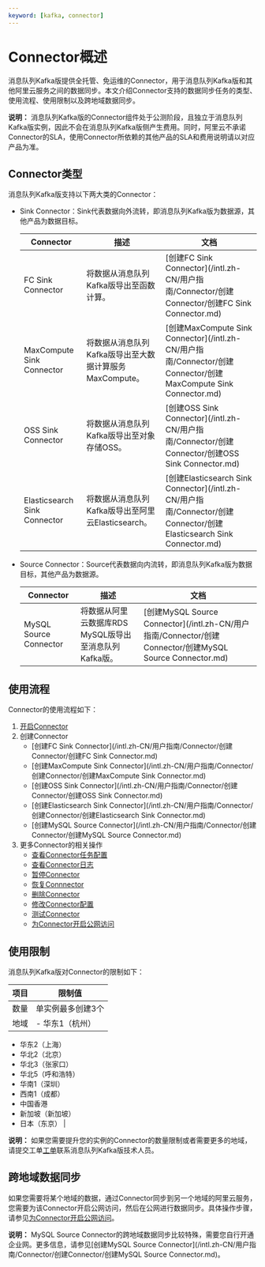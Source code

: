 ```yaml
---
keyword: [kafka, connector]
---
```


# Connector概述

消息队列Kafka版提供全托管、免运维的Connector，用于消息队列Kafka版和其他阿里云服务之间的数据同步。本文介绍Connector支持的数据同步任务的类型、使用流程、使用限制以及跨地域数据同步。

**说明：** 消息队列Kafka版的Connector组件处于公测阶段，且独立于消息队列Kafka版实例，因此不会在消息队列Kafka版侧产生费用。同时，阿里云不承诺Connector的SLA，使用Connector所依赖的其他产品的SLA和费用说明请以对应产品为准。

## Connector类型

消息队列Kafka版支持以下两大类的Connector：

-   Sink Connector：Sink代表数据向外流转，即消息队列Kafka版为数据源，其他产品为数据目标。

    |Connector|描述|文档|
    |---------|--|--|
    |FC Sink Connector|将数据从消息队列Kafka版导出至函数计算。|[创建FC Sink Connector](/intl.zh-CN/用户指南/Connector/创建Connector/创建FC Sink Connector.md)|
    |MaxCompute Sink Connector|将数据从消息队列Kafka版导出至大数据计算服务MaxCompute。|[创建MaxCompute Sink Connector](/intl.zh-CN/用户指南/Connector/创建Connector/创建MaxCompute Sink Connector.md)|
    |OSS Sink Connector|将数据从消息队列Kafka版导出至对象存储OSS。|[创建OSS Sink Connector](/intl.zh-CN/用户指南/Connector/创建Connector/创建OSS Sink Connector.md)|
    |Elasticsearch Sink Connector|将数据从消息队列Kafka版导出至阿里云Elasticsearch。|[创建Elasticsearch Sink Connector](/intl.zh-CN/用户指南/Connector/创建Connector/创建Elasticsearch Sink Connector.md)|

-   Source Connector：Source代表数据向内流转，即消息队列Kafka版为数据目标，其他产品为数据源。

    |Connector|描述|文档|
    |---------|--|--|
    |MySQL Source Connector|将数据从阿里云数据库RDS MySQL版导出至消息队列Kafka版。|[创建MySQL Source Connector](/intl.zh-CN/用户指南/Connector/创建Connector/创建MySQL Source Connector.md)|


## 使用流程

Connector的使用流程如下：

1.  [开启Connector](/intl.zh-CN/用户指南/Connector/开启Connector.md)
2.  创建Connector
    -   [创建FC Sink Connector](/intl.zh-CN/用户指南/Connector/创建Connector/创建FC Sink Connector.md)
    -   [创建MaxCompute Sink Connector](/intl.zh-CN/用户指南/Connector/创建Connector/创建MaxCompute Sink Connector.md)
    -   [创建OSS Sink Connector](/intl.zh-CN/用户指南/Connector/创建Connector/创建OSS Sink Connector.md)
    -   [创建Elasticsearch Sink Connector](/intl.zh-CN/用户指南/Connector/创建Connector/创建Elasticsearch Sink Connector.md)
    -   [创建MySQL Source Connector](/intl.zh-CN/用户指南/Connector/创建Connector/创建MySQL Source Connector.md)
3.  更多Connector的相关操作
    -   [查看Connector任务配置](/intl.zh-CN/用户指南/Connector/查看Connector任务配置.md)
    -   [查看Connector日志](/intl.zh-CN/用户指南/Connector/查看Connector日志.md)
    -   [暂停Connector](/intl.zh-CN/用户指南/Connector/暂停Connector.md)
    -   [恢复Connnector](/intl.zh-CN/用户指南/Connector/恢复Connnector.md)
    -   [删除Connector](/intl.zh-CN/用户指南/Connector/删除Connector.md)
    -   [修改Connector配置](/intl.zh-CN/用户指南/Connector/修改Connector配置.md)
    -   [测试Connector](/intl.zh-CN/用户指南/Connector/测试Connector.md)
    -   [为Connector开启公网访问](/intl.zh-CN/用户指南/Connector/为Connector开启公网访问.md)

## 使用限制

消息队列Kafka版对Connector的限制如下：

|项目|限制值|
|--|---|
|数量|单实例最多创建3个|
|地域|-   华东1（杭州）
-   华东2（上海）
-   华北2（北京）
-   华北3（张家口）
-   华北5（呼和浩特）
-   华南1（深圳）
-   西南1（成都）
-   中国香港
-   新加坡（新加坡）
-   日本（东京） |

**说明：** 如果您需要提升您的实例的Connector的数量限制或者需要更多的地域，请提交工单[工单](https://workorder-intl.console.aliyun.com/#/ticket/add/?productId=1352)联系消息队列Kafka版技术人员。

## 跨地域数据同步

如果您需要将某个地域的数据，通过Connector同步到另一个地域的阿里云服务，您需要为该Connector开启公网访问，然后在公网进行数据同步。具体操作步骤，请参见[为Connector开启公网访问](/intl.zh-CN/用户指南/Connector/为Connector开启公网访问.md)。

**说明：** MySQL Source Connector的跨地域数据同步比较特殊，需要您自行开通企业网。更多信息，请参见[创建MySQL Source Connector](/intl.zh-CN/用户指南/Connector/创建Connector/创建MySQL Source Connector.md)。

